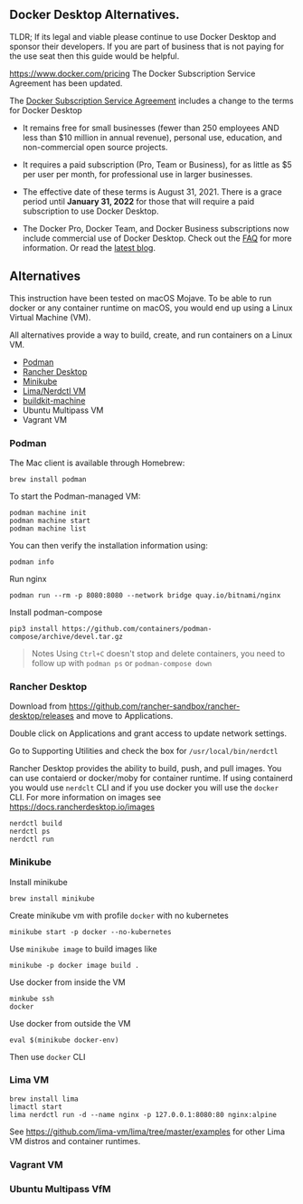 
## Docker Desktop Alternatives.

TLDR; If its legal and viable please continue to use Docker Desktop and sponsor their developers. If you are part of business that is not paying for the use seat then this guide would be helpful.

https://www.docker.com/pricing
The Docker Subscription Service Agreement has been updated.

The [Docker Subscription Service Agreement](https://www.docker.com/legal/docker-subscription-service-agreement) includes a change to the terms for Docker Desktop

- It remains free for small businesses (fewer than 250 employees AND less than $10 million in annual revenue), personal use, education, and non-commercial open source projects.

- It requires a paid subscription (Pro, Team or Business), for as little as $5 per user per month, for professional use in larger businesses.

- The effective date of these terms is August 31, 2021. There is a grace period until **January 31, 2022** for those that will require a paid subscription to use Docker Desktop.

- The Docker Pro, Docker Team, and Docker Business subscriptions now include commercial use of Docker Desktop.
Check out the [FAQ](https://www.docker.com/pricing/faq) for more information. Or read the [latest blog](https://www.docker.com/blog/updating-product-subscriptions/).


## Alternatives
This instruction have been tested on macOS Mojave.
To be able to run docker or any container runtime on macOS, you would end up using a Linux Virtual Machine (VM).

All alternatives provide a way to build, create, and run containers on a Linux VM.

- [Podman](https://github.com/containers/podman)
- [Rancher Desktop](https://github.com/rancher-sandbox/rancher-desktop)
- [Minikube](https://github.com/kubernetes/minikube)
- [Lima/Nerdctl VM](https://github.com/containerd/nerdctl)
- [buildkit-machine](https://github.com/developer-guy/buildkit-machine)
- Ubuntu Multipass VM
- Vagrant VM



### Podman

The Mac client is available through Homebrew:

```
brew install podman
```

To start the Podman-managed VM:
```
podman machine init
podman machine start
podman machine list
```

You can then verify the installation information using:
```
podman info
```

Run nginx
```
podman run --rm -p 8080:8080 --network bridge quay.io/bitnami/nginx
```

Install podman-compose
```
pip3 install https://github.com/containers/podman-compose/archive/devel.tar.gz
```

>Notes
Using `Ctrl+C` doesn't stop and delete containers, you need to follow up with `podman ps` or `podman-compose down`

### Rancher Desktop

Download from https://github.com/rancher-sandbox/rancher-desktop/releases and move to Applications.

Double click on Applications and grant access to update network settings.

Go to Supporting Utilities and check the box for `/usr/local/bin/nerdctl`

Rancher Desktop provides the ability to build, push, and pull images. You can use contaierd or docker/moby for container runtime. If using containerd you would use `nerdclt` CLI and if you use docker you will use the `docker` CLI. For more information on images see https://docs.rancherdesktop.io/images

```
nerdctl build
nerdctl ps
nerdctl run
```



### Minikube

Install minikube
```
brew install minikube
```

Create minikube vm with profile `docker` with no kubernetes
```
minikube start -p docker --no-kubernetes
```

Use `minikube image` to build images like
```
minikube -p docker image build .
```

Use docker from inside the VM
```
minkube ssh
docker
```

Use docker from outside the VM
```
eval $(minikube docker-env)
```
Then use `docker` CLI

### Lima VM

```
brew install lima
limactl start
lima nerdctl run -d --name nginx -p 127.0.0.1:8080:80 nginx:alpine
```

See https://github.com/lima-vm/lima/tree/master/examples for other Lima VM distros and container runtimes.


### Vagrant VM
### Ubuntu Multipass VfM
